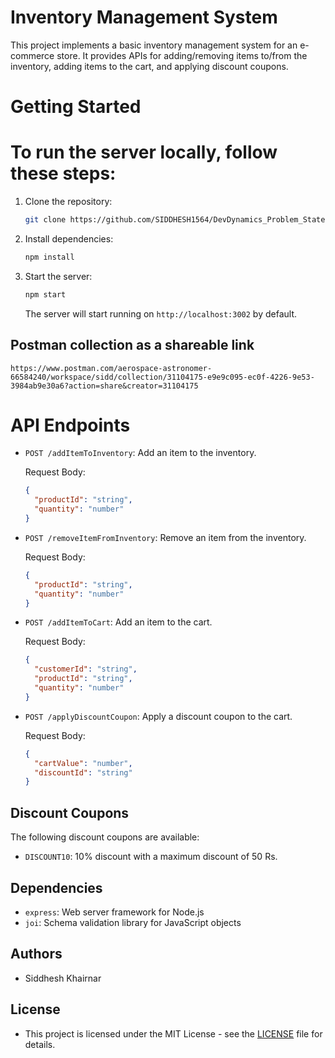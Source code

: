 # Inventory Management System

 This project implements a basic inventory management system for an e-commerce store. It provides APIs for adding/removing items to/from the inventory, adding items to the cart, and applying discount coupons.

# Getting Started

# To run the server locally, follow these steps:

 1. Clone the repository:

    ```bash
    git clone https://github.com/SIDDHESH1564/DevDynamics_Problem_Statement_2.git
    ```

 2. Install dependencies:

    ```bash
    npm install
    ```

 3. Start the server:

    ```bash
    npm start
    ```

    The server will start running on `http://localhost:3002` by default.

## Postman collection as a shareable link
    
    https://www.postman.com/aerospace-astronomer-66584240/workspace/sidd/collection/31104175-e9e9c095-ec0f-4226-9e53-3984ab9e30a6?action=share&creator=31104175
    

# API Endpoints

 - `POST /addItemToInventory`: Add an item to the inventory.
  
   Request Body:
   ```json
   {
     "productId": "string",
     "quantity": "number"
   }
   ```

 - `POST /removeItemFromInventory`: Remove an item from the inventory.
  
   Request Body:
   ```json
   {
     "productId": "string",
     "quantity": "number"
   }
   ```

 - `POST /addItemToCart`: Add an item to the cart.
  
   Request Body:
   ```json
   {
     "customerId": "string",
     "productId": "string",
     "quantity": "number"
   }
   ```

 - `POST /applyDiscountCoupon`: Apply a discount coupon to the cart.
  
   Request Body:
   ```json
   {
     "cartValue": "number",
     "discountId": "string"
   }
   ```

## Discount Coupons

 The following discount coupons are available:

 - `DISCOUNT10`: 10% discount with a maximum discount of 50 Rs.

## Dependencies

 - `express`: Web server framework for Node.js
 - `joi`: Schema validation library for JavaScript objects

## Authors

 - Siddhesh Khairnar

## License

- This project is licensed under the MIT License - see the [LICENSE](LICENSE) file for details.
